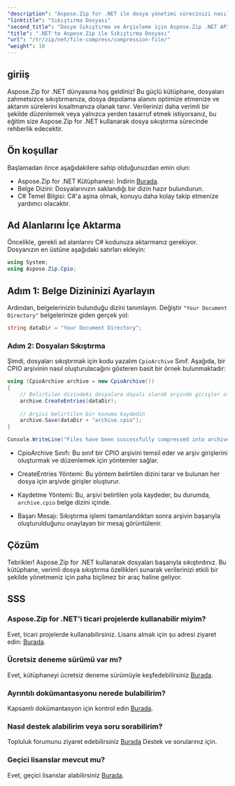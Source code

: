 ```yaml
---
"description": "Aspose.Zip for .NET ile dosya yönetimi sürecinizi nasıl kolaylaştıracağınızı keşfedin. Bu ayrıntılı kılavuz, dosyaları sıkıştırma adımlarında size yol gösterir."
"linktitle": "Sıkıştırma Dosyası"
"second_title": "Dosya Sıkıştırma ve Arşivleme için Aspose.Zip .NET API'si"
"title": ".NET'te Aspose.Zip ile Sıkıştırma Dosyası"
"url": "/tr/zip/net/file-compress/compression-file/"
"weight": 10
---
```


## giriiş

Aspose.Zip for .NET dünyasına hoş geldiniz! Bu güçlü kütüphane, dosyaları zahmetsizce sıkıştırmanıza, dosya depolama alanını optimize etmenize ve aktarım sürelerini kısaltmanıza olanak tanır. Verilerinizi daha verimli bir şekilde düzenlemek veya yalnızca yerden tasarruf etmek istiyorsanız, bu eğitim size Aspose.Zip for .NET kullanarak dosya sıkıştırma sürecinde rehberlik edecektir.

## Ön koşullar

Başlamadan önce aşağıdakilere sahip olduğunuzdan emin olun:

- Aspose.Zip for .NET Kütüphanesi: İndirin [Burada](https://releases.aspose.com/zip/net/).
- Belge Dizini: Dosyalarınızın saklandığı bir dizin hazır bulundurun.
- C# Temel Bilgisi: C#'a aşina olmak, konuyu daha kolay takip etmenize yardımcı olacaktır.

## Ad Alanlarını İçe Aktarma

Öncelikle, gerekli ad alanlarını C# kodunuza aktarmanız gerekiyor. Dosyanızın en üstüne aşağıdaki satırları ekleyin:

```csharp
using System;
using Aspose.Zip.Cpio;
```

## Adım 1: Belge Dizininizi Ayarlayın

Ardından, belgelerinizin bulunduğu dizini tanımlayın. Değiştir `"Your Document Directory"` belgelerinize giden gerçek yol:

```csharp
string dataDir = "Your Document Directory";
```

### Adım 2: Dosyaları Sıkıştırma

Şimdi, dosyaları sıkıştırmak için kodu yazalım `CpioArchive` Sınıf. Aşağıda, bir CPIO arşivinin nasıl oluşturulacağını gösteren basit bir örnek bulunmaktadır:

```csharp
using (CpioArchive archive = new CpioArchive())
{
    // Belirtilen dizindeki dosyalara dayalı olarak arşivde girişler oluşturun
    archive.CreateEntries(dataDir);
    
    // Arşivi belirtilen bir konuma kaydedin
    archive.Save(dataDir + "archive.cpio");
}

Console.WriteLine("Files have been successfully compressed into archive.cpio!");
```

- CpioArchive Sınıfı: Bu sınıf bir CPIO arşivini temsil eder ve arşiv girişlerini oluşturmak ve düzenlemek için yöntemler sağlar.
  
- CreateEntries Yöntemi: Bu yöntem belirtilen dizini tarar ve bulunan her dosya için arşivde girişler oluşturur.
  
- Kaydetme Yöntemi: Bu, arşivi belirtilen yola kaydeder, bu durumda, `archive.cpio` belge dizini içinde.
  
- Başarı Mesajı: Sıkıştırma işlemi tamamlandıktan sonra arşivin başarıyla oluşturulduğunu onaylayan bir mesaj görüntülenir.

## Çözüm

Tebrikler! Aspose.Zip for .NET kullanarak dosyaları başarıyla sıkıştırdınız. Bu kütüphane, verimli dosya sıkıştırma özellikleri sunarak verilerinizi etkili bir şekilde yönetmeniz için paha biçilmez bir araç haline geliyor.

## SSS

### Aspose.Zip for .NET'i ticari projelerde kullanabilir miyim?
Evet, ticari projelerde kullanabilirsiniz. Lisans almak için şu adresi ziyaret edin: [Burada](https://purchase.conholdate.com/buy).

### Ücretsiz deneme sürümü var mı?
Evet, kütüphaneyi ücretsiz deneme sürümüyle keşfedebilirsiniz [Burada](https://releases.aspose.com/).

### Ayrıntılı dokümantasyonu nerede bulabilirim?
Kapsamlı dokümantasyon için kontrol edin [Burada](https://reference.aspose.com/zip/net/).

### Nasıl destek alabilirim veya soru sorabilirim?
Topluluk forumunu ziyaret edebilirsiniz [Burada](https://forum.aspose.com/c/zip/37) Destek ve sorularınız için.

### Geçici lisanslar mevcut mu?
Evet, geçici lisanslar alabilirsiniz [Burada](https://purchase.conholdate.com/temporary-license/).